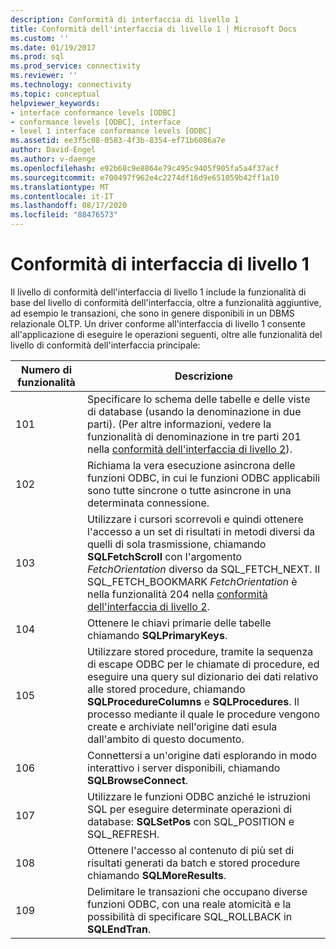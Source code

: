 ```yaml
---
description: Conformità di interfaccia di livello 1
title: Conformità dell'interfaccia di livello 1 | Microsoft Docs
ms.custom: ''
ms.date: 01/19/2017
ms.prod: sql
ms.prod_service: connectivity
ms.reviewer: ''
ms.technology: connectivity
ms.topic: conceptual
helpviewer_keywords:
- interface conformance levels [ODBC]
- conformance levels [ODBC], interface
- level 1 interface conformance levels [ODBC]
ms.assetid: ee3f5c08-0583-4f3b-8354-ef71b6086a7e
author: David-Engel
ms.author: v-daenge
ms.openlocfilehash: e92b68c9e8864e79c495c9405f905fa5a4f37acf
ms.sourcegitcommit: e700497f962e4c2274df16d9e651059b42ff1a10
ms.translationtype: MT
ms.contentlocale: it-IT
ms.lasthandoff: 08/17/2020
ms.locfileid: "88476573"
---
```

# <a name="level-1-interface-conformance"></a>Conformità di interfaccia di livello 1
Il livello di conformità dell'interfaccia di livello 1 include la funzionalità di base del livello di conformità dell'interfaccia, oltre a funzionalità aggiuntive, ad esempio le transazioni, che sono in genere disponibili in un DBMS relazionale OLTP. Un driver conforme all'interfaccia di livello 1 consente all'applicazione di eseguire le operazioni seguenti, oltre alle funzionalità del livello di conformità dell'interfaccia principale:  
  
|Numero di funzionalità|Descrizione|  
|-|-|  
|101|Specificare lo schema delle tabelle e delle viste di database (usando la denominazione in due parti). (Per altre informazioni, vedere la funzionalità di denominazione in tre parti 201 nella [conformità dell'interfaccia di livello 2](../../../odbc/reference/develop-app/level-2-interface-conformance.md)).|  
|102|Richiama la vera esecuzione asincrona delle funzioni ODBC, in cui le funzioni ODBC applicabili sono tutte sincrone o tutte asincrone in una determinata connessione.|  
|103|Utilizzare i cursori scorrevoli e quindi ottenere l'accesso a un set di risultati in metodi diversi da quelli di sola trasmissione, chiamando **SQLFetchScroll** con l'argomento *FetchOrientation* diverso da SQL_FETCH_NEXT. Il SQL_FETCH_BOOKMARK *FetchOrientation* è nella funzionalità 204 nella [conformità dell'interfaccia di livello 2](../../../odbc/reference/develop-app/level-2-interface-conformance.md).|  
|104|Ottenere le chiavi primarie delle tabelle chiamando **SQLPrimaryKeys**.|  
|105|Utilizzare stored procedure, tramite la sequenza di escape ODBC per le chiamate di procedure, ed eseguire una query sul dizionario dei dati relativo alle stored procedure, chiamando **SQLProcedureColumns** e **SQLProcedures**. Il processo mediante il quale le procedure vengono create e archiviate nell'origine dati esula dall'ambito di questo documento.|  
|106|Connettersi a un'origine dati esplorando in modo interattivo i server disponibili, chiamando **SQLBrowseConnect**.|  
|107|Utilizzare le funzioni ODBC anziché le istruzioni SQL per eseguire determinate operazioni di database: **SQLSetPos** con SQL_POSITION e SQL_REFRESH.|  
|108|Ottenere l'accesso al contenuto di più set di risultati generati da batch e stored procedure chiamando **SQLMoreResults**.|  
|109|Delimitare le transazioni che occupano diverse funzioni ODBC, con una reale atomicità e la possibilità di specificare SQL_ROLLBACK in **SQLEndTran**.|
